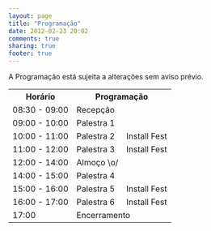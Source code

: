 ```yaml
---
layout: page
title: "Programação"
date: 2012-02-23 20:02
comments: true
sharing: true
footer: true
---
```


A Programação está sujeita a alterações sem aviso prévio.

<table id="schedule">
  <tr>
    <th>Horário</th>
    <th colspan="2">Programação</th>
  </tr>

  <tr>
    <td>08:30 - 09:00</td>
    <td colspan="2">Recepção</td>
  </tr>

  <tr>
    <td>09:00 - 10:00</td>
    <td colspan="2">Palestra 1</td>
  </tr>

  <tr>
    <td>10:00 - 11:00</td>
    <td>Palestra 2</td>
    <td>Install Fest</td>
  </tr>

  <tr>
    <td>11:00 - 12:00</td>
    <td>Palestra 3</td>
    <td>Install Fest</td>
  </tr>

  <tr>
    <td>12:00 - 14:00</td>
    <td colsan="2">Almoço \o/</td>
  </tr>

  <tr>
    <td>14:00 - 15:00</td>
    <td colspan="2">Palestra 4</td>
  </tr>

  <tr>
    <td>15:00 - 16:00</td>
    <td>Palestra 5</td>
    <td>Install Fest</td>
  </tr>

  <tr>
    <td>16:00 - 17:00</td>
    <td>Palestra 6</td>
    <td>Install Fest</td>
  </tr>

  <tr>
    <td>17:00</td>
    <td colspan="2">Encerramento</td>
  </tr>

</table>
